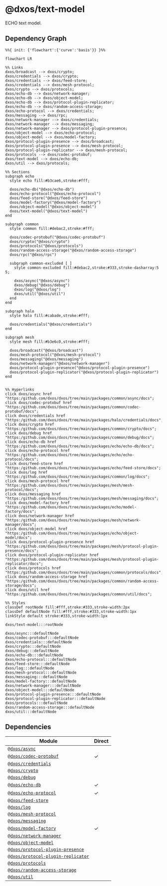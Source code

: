 # @dxos/text-model

ECHO text model.

## Dependency Graph

```mermaid
%%{ init: {'flowchart':{'curve':'basis'}} }%%

flowchart LR

%% Links
dxos/broadcast --> dxos/crypto;
dxos/credentials --> dxos/crypto;
dxos/credentials --> dxos/feed-store;
dxos/credentials --> dxos/mesh-protocol;
dxos/crypto --> dxos/protocols;
dxos/echo-db --> dxos/network-manager;
dxos/echo-db --> dxos/object-model;
dxos/echo-db --> dxos/protocol-plugin-replicator;
dxos/echo-db --> dxos/random-access-storage;
dxos/echo-protocol --> dxos/credentials;
dxos/messaging --> dxos/rpc;
dxos/network-manager --> dxos/credentials;
dxos/network-manager --> dxos/messaging;
dxos/network-manager --> dxos/protocol-plugin-presence;
dxos/object-model --> dxos/echo-protocol;
dxos/object-model --> dxos/model-factory;
dxos/protocol-plugin-presence --> dxos/broadcast;
dxos/protocol-plugin-presence --> dxos/mesh-protocol;
dxos/protocol-plugin-replicator --> dxos/mesh-protocol;
dxos/protocols --> dxos/codec-protobuf;
dxos/text-model --> dxos/echo-db;
dxos/util --> dxos/protocols;

%% Sections
subgraph echo
  style echo fill:#b3cae6,stroke:#fff;

  dxos/echo-db("@dxos/echo-db")
  dxos/echo-protocol("@dxos/echo-protocol")
  dxos/feed-store("@dxos/feed-store")
  dxos/model-factory("@dxos/model-factory")
  dxos/object-model("@dxos/object-model")
  dxos/text-model("@dxos/text-model")
end

subgraph common
  style common fill:#debac2,stroke:#fff;

  dxos/codec-protobuf("@dxos/codec-protobuf")
  dxos/crypto("@dxos/crypto")
  dxos/protocols("@dxos/protocols")
  dxos/random-access-storage("@dxos/random-access-storage")
  dxos/rpc("@dxos/rpc")

  subgraph common-excluded [ ]
    style common-excluded fill:#debac2,stroke:#333,stroke-dasharray:5 5;

    dxos/async("@dxos/async")
    dxos/debug("@dxos/debug")
    dxos/log("@dxos/log")
    dxos/util("@dxos/util")
  end
end

subgraph halo
  style halo fill:#cabade,stroke:#fff;

  dxos/credentials("@dxos/credentials")
end

subgraph mesh
  style mesh fill:#b3e6c0,stroke:#fff;

  dxos/broadcast("@dxos/broadcast")
  dxos/mesh-protocol("@dxos/mesh-protocol")
  dxos/messaging("@dxos/messaging")
  dxos/network-manager("@dxos/network-manager")
  dxos/protocol-plugin-presence("@dxos/protocol-plugin-presence")
  dxos/protocol-plugin-replicator("@dxos/protocol-plugin-replicator")
end


%% Hyperlinks
click dxos/async href "https:/github.com/dxos/dxos/tree/main/packages/common/async/docs";
click dxos/codec-protobuf href "https:/github.com/dxos/dxos/tree/main/packages/common/codec-protobuf/docs";
click dxos/credentials href "https:/github.com/dxos/dxos/tree/main/packages/halo/credentials/docs";
click dxos/crypto href "https:/github.com/dxos/dxos/tree/main/packages/common/crypto/docs";
click dxos/debug href "https:/github.com/dxos/dxos/tree/main/packages/common/debug/docs";
click dxos/echo-db href "https:/github.com/dxos/dxos/tree/main/packages/echo/echo-db/docs";
click dxos/echo-protocol href "https:/github.com/dxos/dxos/tree/main/packages/echo/echo-protocol/docs";
click dxos/feed-store href "https:/github.com/dxos/dxos/tree/main/packages/echo/feed-store/docs";
click dxos/log href "https:/github.com/dxos/dxos/tree/main/packages/common/log/docs";
click dxos/mesh-protocol href "https:/github.com/dxos/dxos/tree/main/packages/mesh/mesh-protocol/docs";
click dxos/messaging href "https:/github.com/dxos/dxos/tree/main/packages/mesh/messaging/docs";
click dxos/model-factory href "https:/github.com/dxos/dxos/tree/main/packages/echo/model-factory/docs";
click dxos/network-manager href "https:/github.com/dxos/dxos/tree/main/packages/mesh/network-manager/docs";
click dxos/object-model href "https:/github.com/dxos/dxos/tree/main/packages/echo/object-model/docs";
click dxos/protocol-plugin-presence href "https:/github.com/dxos/dxos/tree/main/packages/mesh/protocol-plugin-presence/docs";
click dxos/protocol-plugin-replicator href "https:/github.com/dxos/dxos/tree/main/packages/mesh/protocol-plugin-replicator/docs";
click dxos/protocols href "https:/github.com/dxos/dxos/tree/main/packages/common/protocols/docs";
click dxos/random-access-storage href "https:/github.com/dxos/dxos/tree/main/packages/common/random-access-storage/docs";
click dxos/util href "https:/github.com/dxos/dxos/tree/main/packages/common/util/docs";

%% Styles
classDef rootNode fill:#fff,stroke:#333,stroke-width:2px
classDef defaultNode fill:#fff,stroke:#333,stroke-width:1px
linkStyle default stroke:#333,stroke-width:1px

dxos/text-model:::rootNode

dxos/async:::defaultNode
dxos/codec-protobuf:::defaultNode
dxos/credentials:::defaultNode
dxos/crypto:::defaultNode
dxos/debug:::defaultNode
dxos/echo-db:::defaultNode
dxos/echo-protocol:::defaultNode
dxos/feed-store:::defaultNode
dxos/log:::defaultNode
dxos/mesh-protocol:::defaultNode
dxos/messaging:::defaultNode
dxos/model-factory:::defaultNode
dxos/network-manager:::defaultNode
dxos/object-model:::defaultNode
dxos/protocol-plugin-presence:::defaultNode
dxos/protocol-plugin-replicator:::defaultNode
dxos/protocols:::defaultNode
dxos/random-access-storage:::defaultNode
dxos/util:::defaultNode
```

## Dependencies

| Module | Direct |
|---|---|
| [`@dxos/async`](../../../common/async/docs/README.md) |  |
| [`@dxos/codec-protobuf`](../../../common/codec-protobuf/docs/README.md) | &check; |
| [`@dxos/credentials`](../../../halo/credentials/docs/README.md) |  |
| [`@dxos/crypto`](../../../common/crypto/docs/README.md) |  |
| [`@dxos/debug`](../../../common/debug/docs/README.md) |  |
| [`@dxos/echo-db`](../../echo-db/docs/README.md) | &check; |
| [`@dxos/echo-protocol`](../../echo-protocol/docs/README.md) | &check; |
| [`@dxos/feed-store`](../../feed-store/docs/README.md) |  |
| [`@dxos/log`](../../../common/log/docs/README.md) |  |
| [`@dxos/mesh-protocol`](../../../mesh/mesh-protocol/docs/README.md) |  |
| [`@dxos/messaging`](../../../mesh/messaging/docs/README.md) |  |
| [`@dxos/model-factory`](../../model-factory/docs/README.md) | &check; |
| [`@dxos/network-manager`](../../../mesh/network-manager/docs/README.md) |  |
| [`@dxos/object-model`](../../object-model/docs/README.md) |  |
| [`@dxos/protocol-plugin-presence`](../../../mesh/protocol-plugin-presence/docs/README.md) |  |
| [`@dxos/protocol-plugin-replicator`](../../../mesh/protocol-plugin-replicator/docs/README.md) |  |
| [`@dxos/protocols`](../../../common/protocols/docs/README.md) |  |
| [`@dxos/random-access-storage`](../../../common/random-access-storage/docs/README.md) |  |
| [`@dxos/util`](../../../common/util/docs/README.md) |  |
